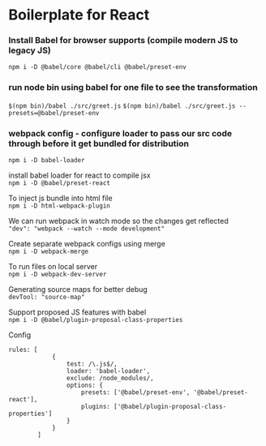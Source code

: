 # Boilerplate for React


### Install Babel for browser supports (compile modern JS to legacy JS)
`npm i -D @babel/core @babel/cli @babel/preset-env`

### run node bin using babel for one file to see the transformation
`$(npm bin)/babel ./src/greet.js`
`$(npm bin)/babel ./src/greet.js --presets=@babel/preset-env`

### webpack config - configure loader to pass our src code through before it get bundled for distribution
`npm i -D babel-loader`

install babel loader for react to compile jsx <br>
`npm i -D @babel/preset-react`

To inject js bundle into html file <br>
`npm i -D html-webpack-plugin`

We can run webpack in watch mode so the changes get reflected <br>
`"dev": "webpack --watch --mode development"`

Create separate webpack configs using merge <br>
`npm i -D webpack-merge`   

To run files on local server <br>
`npm i -D webpack-dev-server`

Generating source maps for better debug <br>
`devTool: "source-map"`

Support proposed JS features with babel <br>
`npm i -D @babel/plugin-proposal-class-properties`

Config <br>
```$xslt
rules: [
            {
                test: /\.js$/,
                loader: 'babel-loader',
                exclude: /node_modules/,
                options: {
                    presets: ['@babel/preset-env', '@babel/preset-react'],
                    plugins: ['@babel/plugin-proposal-class-properties']
                }
            }
        ]
```
